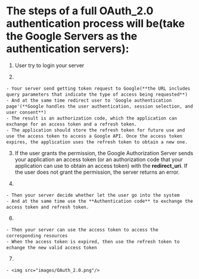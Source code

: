 # The steps of a full OAuth_2.0 authentication process will be(take the Google Servers as the authentication servers):
  1. User try to login your server

  2. 
    - Your server send getting token request to Google(**the URL includes query parameters that indicate the type of access being requested**)
    - And at the same time redirect user to 'Google authentication page'(**Google handles the user authentication, session selection, and user consent**)
    - The result is an authorization code, which the application can exchange for an access token and a refresh token.
    - The application should store the refresh token for future use and use the access token to access a Google API. Once the access token expires, the application uses the refresh token to obtain a new one. 

  3. If the user grants the permission, the Google Authorization Server sends your application an access token (or an authorization code that your application can use to obtain an access token) with the **redirect_uri**. If the user does not grant the permission, the server returns an error.

  5. 
    - Then your server decide whether let the user go into the system
    - And at the same time use the **Authentication code** to exchange the access token and refresh token.

  6.
    - Then your server can use the access token to access the corresponding resources
    - When the access token is expired, then use the refresh token to echange the new valid access token

  7.
    - <img src="images/OAuth_2.0.png"/>


